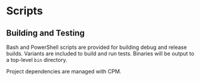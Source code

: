 # Scripts

## Building and Testing
Bash and PowerShell scripts are provided for building debug and release builds.
Variants are included to build and run tests. Binaries will be output to a
top-level `bin` directory.

Project dependencies are managed with CPM.
